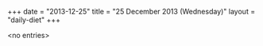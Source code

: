+++
date = "2013-12-25"
title = "25 December 2013 (Wednesday)"
layout = "daily-diet"
+++


\<no entries\>

